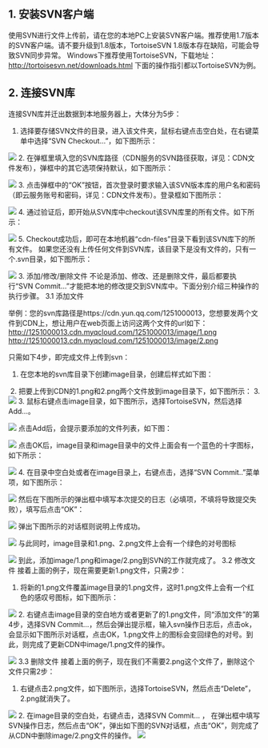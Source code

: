 ## 1. 安装SVN客户端
使用SVN进行文件上传前，请在您的本地PC上安装SVN客户端。推荐使用1.7版本的SVN客户端。请不要升级到1.8版本，TortoiseSVN 1.8版本存在缺陷，可能会导致SVN同步异常。
Windows下推荐使用TortoiseSVN，下载地址：http://tortoisesvn.net/downloads.html
下面的操作指引都以TortoiseSVN为例。
## 2. 连接SVN库
连接SVN库并迁出数据到本地服务器上，大体分为5步：
1. 选择要存储SVN文件的目录，进入该文件夹，鼠标右键点击空白处，在右键菜单中选择“SVN Checkout...”，如下图所示：

![](//mccdn.qcloud.com/static/img/b8fb186b04b4b9a27d84d65447659ad9/image.png)
2. 在弹框里填入您的SVN库路径（CDN服务的SVN路径获取，详见：CDN文件发布），弹框中的其它选项保持默认，如下图所示：

![](//mccdn.qcloud.com/static/img/74b67cf17f5634c7bec53d88f3d9b8b7/image.png)
3. 点击弹框中的“OK”按钮，首次登录时要求输入该SVN版本库的用户名和密码（即云服务账号和密码，详见：CDN文件发布）。登录框如下图所示：

![](//mccdn.qcloud.com/static/img/2724c0ac1174f4758b23e32df9c38a1e/image.png)
4. 通过验证后，即开始从SVN库中checkout该SVN库里的所有文件。如下所示：

![](//mccdn.qcloud.com/static/img/3c35149768d4b63e105866ce9735bd03/image.png)
5. Checkout成功后，即可在本地机器“cdn-files”目录下看到该SVN库下的所有文件。
如果您还没有上传任何文件到SVN库，该目录下是没有文件的，只有一个.svn目录，如下图所示：

![](//mccdn.qcloud.com/static/img/908adec0d5ef3f6cb1f61d09cf824023/image.png)
3. 添加/修改/删除文件
不论是添加、修改、还是删除文件，最后都要执行“SVN Commit…”才能把本地的修改提交到SVN库中。下面分别介绍三种操作的执行步骤。
3.1 添加文件

举例：您的svn库路径是https://cdn.yun.qq.com/1251000013，您想要发两个文件到CDN上，想让用户在web页面上访问这两个文件的url如下：
http://1251000013.cdn.myqcloud.com/1251000013/image/1.png
http://1251000013.cdn.myqcloud.com/1251000013/image/2.png

只需如下4步，即完成文件上传到svn：

1. 在您本地的svn库目录下创建image目录，创建后样式如下图：

![![](//mccdn.qcloud.com/static/img/63787ccac5d746d0cf706c2f6c313c4a/image.png)](//mccdn.qcloud.com/static/img/63787ccac5d746d0cf706c2f6c313c4a/image.png)
2. 把要上传到CDN的1.png和2.png两个文件放到image目录下，如下图所示：
3. 
![](//mccdn.qcloud.com/static/img/e76bf166493b470dfbae4a1b897853c9/image.png)
3. 鼠标右键点击image目录，如下图所示，选择TortoiseSVN，然后选择Add…。

![](//mccdn.qcloud.com/static/img/284abe368b773674b9c6e46d43db48ea/image.png)
点击Add后，会提示要添加的文件列表，如下图：

![](//mccdn.qcloud.com/static/img/9e475ba5d78dac92242d65db1c3bcd95/image.png)
点击OK后，image目录和image目录中的文件上面会有一个蓝色的十字图标，如下所示：

![](//mccdn.qcloud.com/static/img/ded6fb8a9464d9043d483565b67c4b23/image.png)
4. 在目录中空白处或者在image目录上，右键点击，选择“SVN Commit..”菜单项，如下图所示：

![](//mccdn.qcloud.com/static/img/c2e7e91e6d91b755162ae0ed599ed989/image.png)
然后在下图所示的弹出框中填写本次提交的日志（必填项，不填将导致提交失败），填写后点击“OK”：

![](//mccdn.qcloud.com/static/img/9554e6ff8f9f65049e3adf5892150516/image.png)
弹出下图所示的对话框则说明上传成功。

![](//mccdn.qcloud.com/static/img/d02114243966200e6f777d80b8bc3e3b/image.png)
与此同时，image目录和1.png、2.png文件上会有一个绿色的对号图标

![](//mccdn.qcloud.com/static/img/e029fa171231dff4f052c22e1a437636/image.png)
到此，添加image/1.png和image/2.png到SVN的工作就完成了。
3.2 修改文件
接着上面的例子，现在需要更新1.png文件，只需2步：

1. 将新的1.png文件覆盖image目录的1.png文件，这时1.png文件上会有一个红色的感叹号图标，如下图所示：

![](//mccdn.qcloud.com/static/img/5db64f71e1939da60644f352dbeb6b9c/image.png)
2. 右键点击image目录的空白地方或者更新了的1.png文件，同“添加文件”的第4步，选择SVN Commit…，然后会弹出提示框，输入svn操作日志后，点击ok，会显示如下图所示对话框，点击OK，1.png文件上的图标会变回绿色的对号。到此，则完成了更新CDN中image/1.png文件的操作。

![](//mccdn.qcloud.com/static/img/47f6d61be73bc811ecad8c813be256af/image.png)
3.3 删除文件
接着上面的例子，现在我们不需要2.png这个文件了，删除这个文件只需2步：

1. 右键点击2.png文件，如下图所示，选择TortoiseSVN，然后点击“Delete”，2.png就消失了。

![](//mccdn.qcloud.com/static/img/dee153d48c88d87560e3bdfdfe047bc3/image.png)
2. 在image目录的空白处，右键点击，选择SVN Commit… ， 在弹出框中填写SVN操作日志，然后点击“OK”，弹出如下图的SVN对话框，点击“OK”，则完成了从CDN中删除image/2.png文件的操作。
![](//mccdn.qcloud.com/static/img/603a40a251957a018ffda3bd53d0186d/image.png)